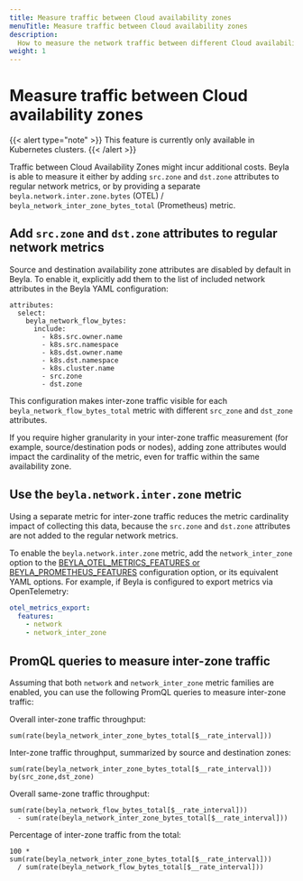 ```yaml
---
title: Measure traffic between Cloud availability zones
menuTitle: Measure traffic between Cloud availability zones
description:
  How to measure the network traffic between different Cloud availability zones
weight: 1
---
```


# Measure traffic between Cloud availability zones

{{< alert type="note" >}} This feature is currently only available in Kubernetes
clusters. {{< /alert >}}

Traffic between Cloud Availability Zones might incur additional costs. Beyla is
able to measure it either by adding `src.zone` and `dst.zone` attributes to
regular network metrics, or by providing a separate
`beyla.network.inter.zone.bytes` (OTEL) / `beyla_network_inter_zone_bytes_total`
(Prometheus) metric.

## Add `src.zone` and `dst.zone` attributes to regular network metrics

Source and destination availability zone attributes are disabled by default in
Beyla. To enable it, explicitly add them to the list of included network
attributes in the Beyla YAML configuration:

```
attributes:
  select:
    beyla_network_flow_bytes:
      include:
        - k8s.src.owner.name
        - k8s.src.namespace
        - k8s.dst.owner.name
        - k8s.dst.namespace
        - k8s.cluster.name
        - src.zone
        - dst.zone
```

This configuration makes inter-zone traffic visible for each
`beyla_network_flow_bytes_total` metric with different `src_zone` and `dst_zone`
attributes.

If you require higher granularity in your inter-zone traffic measurement (for
example, source/destination pods or nodes), adding zone attributes would impact
the cardinality of the metric, even for traffic within the same availability
zone.

## Use the `beyla.network.inter.zone` metric

Using a separate metric for inter-zone traffic reduces the metric cardinality
impact of collecting this data, because the `src.zone` and `dst.zone` attributes
are not added to the regular network metrics.

To enable the `beyla.network.inter.zone` metric, add the `network_inter_zone`
option to the
[BEYLA_OTEL_METRICS_FEATURES or BEYLA_PROMETHEUS_FEATURES](../../configure/export-data/)
configuration option, or its equivalent YAML options. For example, if Beyla is
configured to export metrics via OpenTelemetry:

```yaml
otel_metrics_export:
  features:
    - network
    - network_inter_zone
```

## PromQL queries to measure inter-zone traffic

Assuming that both `network` and `network_inter_zone` metric families are
enabled, you can use the following PromQL queries to measure inter-zone traffic:

Overall inter-zone traffic throughput:

```
sum(rate(beyla_network_inter_zone_bytes_total[$__rate_interval]))
```

Inter-zone traffic throughput, summarized by source and destination zones:

```
sum(rate(beyla_network_inter_zone_bytes_total[$__rate_interval])) by(src_zone,dst_zone)
```

Overall same-zone traffic throughput:

```
sum(rate(beyla_network_flow_bytes_total[$__rate_interval]))
  - sum(rate(beyla_network_inter_zone_bytes_total[$__rate_interval]))
```

Percentage of inter-zone traffic from the total:

```
100 * sum(rate(beyla_network_inter_zone_bytes_total[$__rate_interval]))
  / sum(rate(beyla_network_flow_bytes_total[$__rate_interval]))
```
